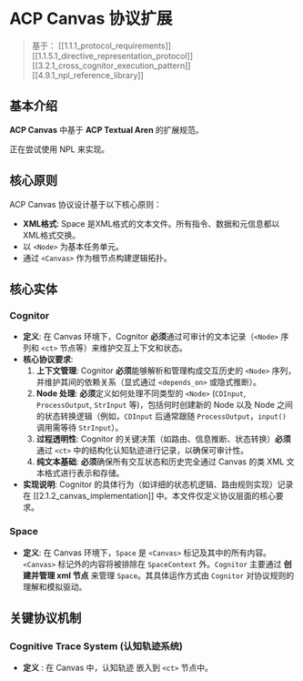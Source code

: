 #  ACP Canvas 协议扩展

> 基于： [[1.1.1_protocol_requirements]] [[1.1.5.1_directive_representation_protocol]] [[3.2.1_cross_cognitor_execution_pattern]] [[4.9.1_npl_reference_library]]

## 基本介绍
**ACP Canvas** 中基于 **ACP Textual Aren** 的扩展规范。

正在尝试使用 NPL 来实现。

## 核心原则
ACP Canvas 协议设计基于以下核心原则：
-   **XML格式**:  Space 是XML格式的文本文件。所有指令、数据和元信息都以XML格式交换。
- 以 `<Node>` 为基本任务单元。
- 通过 `<Canvas>` 作为根节点构建逻辑拓扑。

## 核心实体
### Cognitor
*   **定义**: 在 Canvas 环境下，Cognitor **必须**通过可审计的文本记录（`<Node>` 序列和 `<ct>` 节点等）来维护交互上下文和状态。
*   **核心协议要求**:
    1.  **上下文管理**: Cognitor **必须**能够解析和管理构成交互历史的 `<Node>` 序列，并维护其间的依赖关系（显式通过 `<depends_on>` 或隐式推断）。
    2.  **Node 处理**: **必须**定义如何处理不同类型的 `<Node>` (`CDInput`, `ProcessOutput`, `StrInput` 等)，包括何时创建新的 Node 以及 Node 之间的状态转换逻辑（例如，`CDInput` 后通常跟随 `ProcessOutput`，`input()` 调用需等待 `StrInput`）。
    3.  **过程透明性**: Cognitor 的关键决策（如路由、信息推断、状态转换）**必须**通过 `<ct>` 中的结构化认知轨迹进行记录，以确保可审计性。
    4.  **纯文本基础**: **必须**确保所有交互状态和历史完全通过 Canvas 的类 XML 文本格式进行表示和存储。
*   **实现说明**: Cognitor 的具体行为（如详细的状态机逻辑、路由规则实现）记录在 [[2.1.2_canvas_implementation]] 中。本文件仅定义协议层面的核心要求。

### Space
*   **定义**: 在 Canvas 环境下，`Space` 是 `<Canvas>` 标记及其中的所有内容。`<Canvas>` 标记外的内容将被排除在 `SpaceContext` 外。`Cognitor` 主要通过 **创建并管理 xml 节点** 来管理 `Space`。其具体运作方式由 `Cognitor` 对协议规则的理解和模拟驱动。

## 关键协议机制
### Cognitive Trace System (认知轨迹系统)
*   **定义** : 在 Canvas 中，认知轨迹 嵌入到 `<ct>` 节点中。